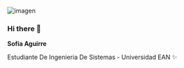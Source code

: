 ![imagen](https://user-images.githubusercontent.com/114430959/192379131-58f00a49-5c8f-4326-96e6-4bd31601ef85.png)

### Hi there 👋

<!--
**Sofia24-eng/Sofia24-eng** is a ✨ _special_ ✨ repository because its `README.md` (this file) appears on your GitHub profile.

Here are some ideas to get you started:

- 🔭 I’m currently working on ...
- 🌱 I’m currently learning ...
- 👯 I’m looking to collaborate on ...
- 🤔 I’m looking for help with ...
- 💬 Ask me about ...
- 📫 How to reach me: ...
- 😄 Pronouns: ...
- ⚡ Fun fact: ...
-->
**Sofia Aguirre**

Estudiante De Ingenieria De Sistemas - Universidad EAN ✨

